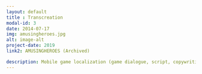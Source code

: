 ```yaml
---
layout: default
title : Transcreation
modal-id: 3
date: 2014-07-17
img: amusingheroes.jpg
alt: image-alt
project-date: 2019
link2: AMUSINGHEROES (Archived)

description: Mobile game localization (game dialogue, script, copywriting)
---
```

